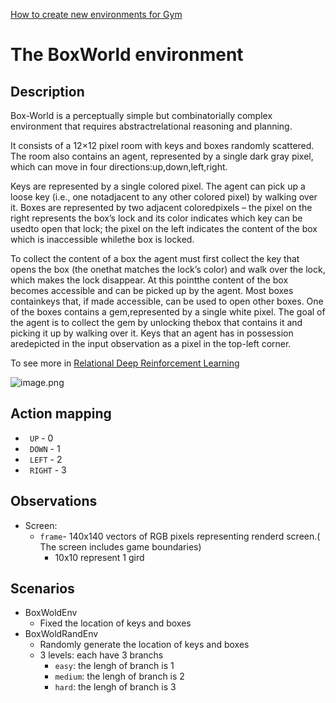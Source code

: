 [How to create new environments for Gym](https://medium.com/@apoddar573/making-your-own-custom-environment-in-gym-c3b65ff8cdaa)
# The BoxWorld environment
## Description
Box-World is a perceptually simple but combinatorially complex environment that requires abstractrelational reasoning and planning.

It consists of a 12×12 pixel room with keys and boxes randomly scattered. The room also contains an agent, represented by a single dark gray pixel, which can move in four directions:up,down,left,right.

Keys are represented by a single colored pixel. The agent can pick up a loose key (i.e., one notadjacent to any other colored pixel) by walking over it. Boxes are represented by two adjacent coloredpixels – the pixel on the right represents the box’s lock and its color indicates which key can be usedto open that lock; the pixel on the left indicates the content of the box which is inaccessible whilethe box is locked.

To collect the content of a box the agent must first collect the key that opens the box (the onethat matches the lock’s color) and walk over the lock, which makes the lock disappear. At this pointthe content of the box becomes accessible and can be picked up by the agent. Most boxes containkeys that, if made accessible, can be used to open other boxes. One of the boxes contains a gem,represented by a single white pixel. The goal of the agent is to collect the gem by unlocking thebox that contains it and picking it up by walking over it. Keys that an agent has in possession aredepicted in the input observation as a pixel in the top-left corner.

To see more in [Relational Deep Reinforcement Learning](https://arxiv.org/abs/1806.01830)

![image.png](http://ww1.sinaimg.cn/large/74c11ddely1g905iyrrusj20nu0ixwfh.jpg)
## Action mapping
- ``` UP```    - 0
- ``` DOWN```  - 1
- ``` LEFT```  - 2
- ``` RIGHT``` - 3

## Observations
- Screen:
    - ```frame```- 140x140 vectors of RGB pixels representing renderd screen.( The screen includes game boundaries)
        - 10x10 represent 1 gird



## Scenarios
- BoxWoldEnv
    - Fixed the location of keys and boxes
- BoxWoldRandEnv
    - Randomly generate the location of keys and boxes
    - 3 levels: each have 3 branchs
        - ```easy```: the lengh of branch is 1
        - ```medium```: the lengh of branch is 2
        - ```hard```: the lengh of branch is 3
